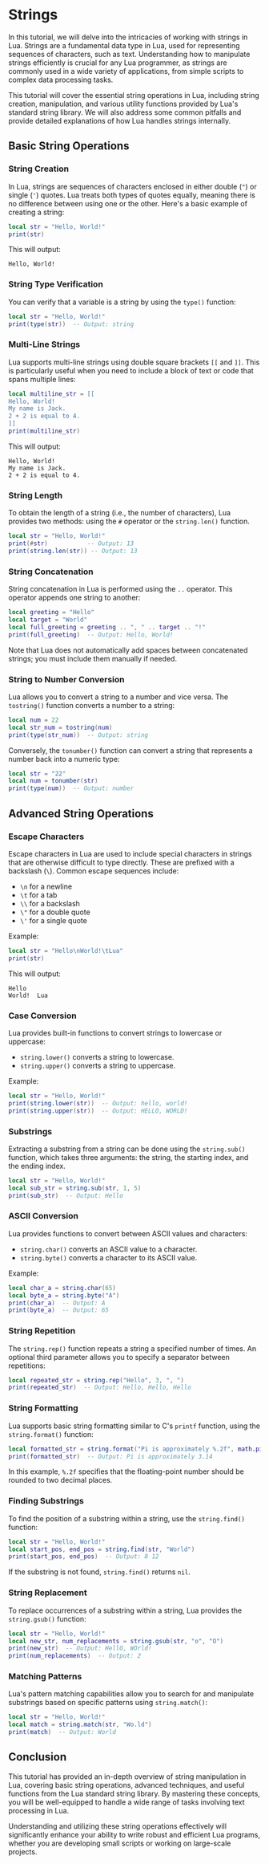 # Strings

In this tutorial, we will delve into the intricacies of working with strings in Lua. Strings are a fundamental data type in Lua, used for representing sequences of characters, such as text. Understanding how to manipulate strings efficiently is crucial for any Lua programmer, as strings are commonly used in a wide variety of applications, from simple scripts to complex data processing tasks.

This tutorial will cover the essential string operations in Lua, including string creation, manipulation, and various utility functions provided by Lua's standard string library. We will also address some common pitfalls and provide detailed explanations of how Lua handles strings internally.

## Basic String Operations

### String Creation

In Lua, strings are sequences of characters enclosed in either double (`"`) or single (`'`) quotes. Lua treats both types of quotes equally, meaning there is no difference between using one or the other. Here's a basic example of creating a string:

```lua
local str = "Hello, World!"
print(str)
```

This will output:

```
Hello, World!
```

### String Type Verification

You can verify that a variable is a string by using the `type()` function:

```lua
local str = "Hello, World!"
print(type(str))  -- Output: string
```

### Multi-Line Strings

Lua supports multi-line strings using double square brackets `[[` and `]]`. This is particularly useful when you need to include a block of text or code that spans multiple lines:

```lua
local multiline_str = [[
Hello, World!
My name is Jack.
2 + 2 is equal to 4.
]]
print(multiline_str)
```

This will output:

```
Hello, World!
My name is Jack.
2 + 2 is equal to 4.
```

### String Length

To obtain the length of a string (i.e., the number of characters), Lua provides two methods: using the `#` operator or the `string.len()` function.

```lua
local str = "Hello, World!"
print(#str)           -- Output: 13
print(string.len(str)) -- Output: 13
```

### String Concatenation

String concatenation in Lua is performed using the `..` operator. This operator appends one string to another:

```lua
local greeting = "Hello"
local target = "World"
local full_greeting = greeting .. ", " .. target .. "!"
print(full_greeting)  -- Output: Hello, World!
```

Note that Lua does not automatically add spaces between concatenated strings; you must include them manually if needed.

### String to Number Conversion

Lua allows you to convert a string to a number and vice versa. The `tostring()` function converts a number to a string:

```lua
local num = 22
local str_num = tostring(num)
print(type(str_num))  -- Output: string
```

Conversely, the `tonumber()` function can convert a string that represents a number back into a numeric type:

```lua
local str = "22"
local num = tonumber(str)
print(type(num))  -- Output: number
```

## Advanced String Operations

### Escape Characters

Escape characters in Lua are used to include special characters in strings that are otherwise difficult to type directly. These are prefixed with a backslash (`\`). Common escape sequences include:

- `\n` for a newline
- `\t` for a tab
- `\\` for a backslash
- `\"` for a double quote
- `\'` for a single quote

Example:

```lua
local str = "Hello\nWorld!\tLua"
print(str)
```

This will output:

```
Hello
World!  Lua
```

### Case Conversion

Lua provides built-in functions to convert strings to lowercase or uppercase:

- `string.lower()` converts a string to lowercase.
- `string.upper()` converts a string to uppercase.

Example:

```lua
local str = "Hello, World!"
print(string.lower(str))  -- Output: hello, world!
print(string.upper(str))  -- Output: HELLO, WORLD!
```

### Substrings

Extracting a substring from a string can be done using the `string.sub()` function, which takes three arguments: the string, the starting index, and the ending index.

```lua
local str = "Hello, World!"
local sub_str = string.sub(str, 1, 5)
print(sub_str)  -- Output: Hello
```

### ASCII Conversion

Lua provides functions to convert between ASCII values and characters:

- `string.char()` converts an ASCII value to a character.
- `string.byte()` converts a character to its ASCII value.

Example:

```lua
local char_a = string.char(65)
local byte_a = string.byte("A")
print(char_a)  -- Output: A
print(byte_a)  -- Output: 65
```

### String Repetition

The `string.rep()` function repeats a string a specified number of times. An optional third parameter allows you to specify a separator between repetitions:

```lua
local repeated_str = string.rep("Hello", 3, ", ")
print(repeated_str)  -- Output: Hello, Hello, Hello
```

### String Formatting

Lua supports basic string formatting similar to C's `printf` function, using the `string.format()` function:

```lua
local formatted_str = string.format("Pi is approximately %.2f", math.pi)
print(formatted_str)  -- Output: Pi is approximately 3.14
```

In this example, `%.2f` specifies that the floating-point number should be rounded to two decimal places.

### Finding Substrings

To find the position of a substring within a string, use the `string.find()` function:

```lua
local str = "Hello, World!"
local start_pos, end_pos = string.find(str, "World")
print(start_pos, end_pos)  -- Output: 8 12
```

If the substring is not found, `string.find()` returns `nil`.

### String Replacement

To replace occurrences of a substring within a string, Lua provides the `string.gsub()` function:

```lua
local str = "Hello, World!"
local new_str, num_replacements = string.gsub(str, "o", "O")
print(new_str)  -- Output: HellO, WOrld!
print(num_replacements)  -- Output: 2
```

### Matching Patterns

Lua's pattern matching capabilities allow you to search for and manipulate substrings based on specific patterns using `string.match()`:

```lua
local str = "Hello, World!"
local match = string.match(str, "Wo.ld")
print(match)  -- Output: World
```

## Conclusion

This tutorial has provided an in-depth overview of string manipulation in Lua, covering basic string operations, advanced techniques, and useful functions from the Lua standard string library. By mastering these concepts, you will be well-equipped to handle a wide range of tasks involving text processing in Lua.

Understanding and utilizing these string operations effectively will significantly enhance your ability to write robust and efficient Lua programs, whether you are developing small scripts or working on large-scale projects.
